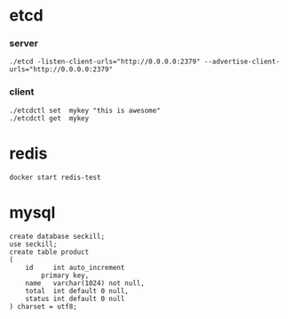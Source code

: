 # etcd

### server

```
./etcd -listen-client-urls="http://0.0.0.0:2379" --advertise-client-urls="http://0.0.0.0:2379"
```

### client

```
./etcdctl set  mykey "this is awesome"
./etcdctl get  mykey
```

# redis

```
docker start redis-test
```

# mysql
```
create database seckill;
use seckill;
create table product
(
    id     int auto_increment
        primary key,
    name   varchar(1024) not null,
    total  int default 0 null,
    status int default 0 null
) charset = utf8;

```
